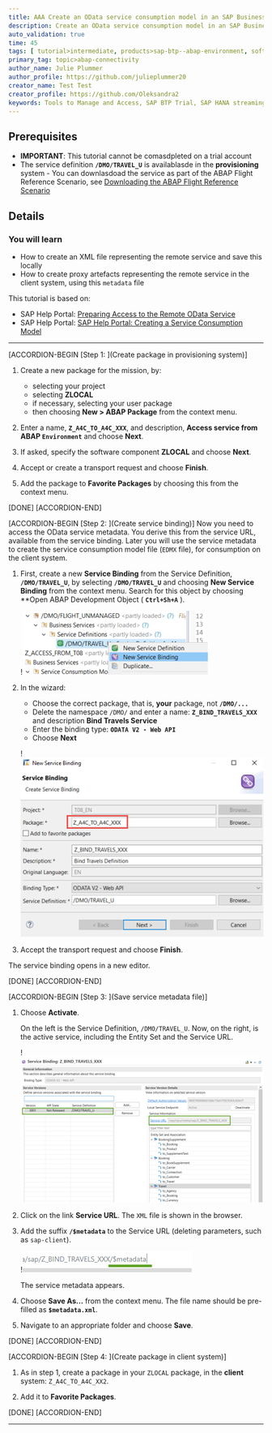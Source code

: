 ```yaml
---
title: AAA Create an OData service consumption model in an SAP Business Technology Platform
description: Create an OData service consumption model in an SAP Business Technology Platform, ABAP Environment instance. In a second instance, prepare it for consumption.
auto_validation: true
time: 45
tags: [ tutorial>intermediate, products>sap-btp--abap-environment, software-product>sap-business-technology-platform, software-product>business-rules, tutorial>license]
primary_tag: topic>abap-connectivity
author_name: Julie Plummer
author_profile: https://github.com/julieplummer20
creator_name: Test Test
creator_profile: https://github.com/Oleksandra2
keywords: Tools to Manage and Access, SAP BTP Trial, SAP HANA streaming analytics, keyword sap
---
```


## Prerequisites  
- **IMPORTANT**: This tutorial cannot be comasdpleted on a trial account
- The service definition **`/DMO/TRAVEL_U`** is availablasde in the **provisioning** system - You can downlasdoad the service as part of the ABAP Flight Reference Scenario, see [Downloading the ABAP Flight Reference Scenario](https://help.sap.com/viewer/923180ddb98240829d935862025004d6/Cloud/en-US/def316685ad14033b051fc4b88db07c8.html)

## Details
### You will learn
  - How to create an XML file representing the remote service and save this locally
  - How to create proxy artefacts representing the remote service in the client system, using this `metadata` file

  This tutorial is based on:

  - SAP Help Portal: [Preparing Access to the Remote OData Service](https://help.sap.com/viewer/923180ddb98240829d935862025004d6/Cloud/en-US/59a91c95137e4c42946d50b25dba3fd7.html)
  - SAP Help Portal: [SAP Help Portal: Creating a Service Consumption Model](https://help.sap.com/viewer/923180ddb98240829d935862025004d6/Cloud/en-US/96132822b3554016b653d3601bb9ff1a.html)

---

[ACCORDION-BEGIN [Step 1: ](Create package in provisioning system)]
1. Create a new package for the mission, by:
    - selecting your project
    - selecting **ZLOCAL**
    - if necessary, selecting your user package
    - then choosing **New > ABAP Package** from the context menu.

2. Enter a name, **`Z_A4C_TO_A4C_XXX`**, and description, **Access service from ABAP `Environment`** and choose **Next**.

3. If asked, specify the software component **ZLOCAL** and choose **Next**.

4. Accept or create a transport request and choose **Finish**.

5. Add the package to **Favorite Packages** by choosing this from the context menu.

[DONE]
[ACCORDION-END]

[ACCORDION-BEGIN [Step 2: ](Create service binding)]
Now you need to access the OData service metadata. You derive this from the service URL, available from the service binding.
Later you will use the service metadata to create the service consumption model file (`EDMX` file), for consumption on the client system.

1. First, create a new **Service Binding** from the Service Definition, **`/DMO/TRAVEL_U`**, by selecting **`/DMO/TRAVEL_U`** and choosing **New Service Binding** from the context menu. Search for this object by choosing **Open ABAP Development Object ( **`Ctrl+Sh+A`** ).

    !![step2a-create-service-binding](step2a-create-service-binding.png)

2. In the wizard:
    - Choose the correct package, that is, **your** package, not **`/DMO/...`**
    - Delete the namespace `/DMO/` and enter a name: **`Z_BIND_TRAVELS_XXX`** and description **Bind Travels Service**
    - Enter the binding type: **`ODATA V2 - Web API`**
    - Choose **Next**

    !![step2b-create-sb-wizard](step2b-create-sb-wizard.png)

3. Accept the transport request and choose **Finish**.    

The service binding opens in a new editor.


[DONE]
[ACCORDION-END]

[ACCORDION-BEGIN [Step 3: ](Save service metadata file)]
1. Choose **Activate**.

    On the left is the Service Definition, `/DMO/TRAVEL_U`.
    Now, on the right, is the active service, including the Entity Set and the Service URL.

    !![step3a-service-binding](step3a-service-binding.png)

2. Click on the link **Service URL**. The `XML` file is shown in the browser.

3. Add the suffix **`/$metadata`** to the Service URL (deleting parameters, such as `sap-client`).

    !![step2d-add-metadata-suffix](step2d-add-metadata-suffix.png)

    The service metadata appears.

4. Choose **Save As...** from the context menu. The file name should be pre-filled as **`$metadata.xml`**.

5. Navigate to an appropriate folder and choose **Save**.



[DONE]
[ACCORDION-END]

[ACCORDION-BEGIN [Step 4: ](Create package in client system)]
1. As in step 1, create a package in your `ZLOCAL` package, in the **client** system: `Z_A4C_TO_A4C_XX2`.

2. Add it to **Favorite Packages**.

[DONE]
[ACCORDION-END]

---
